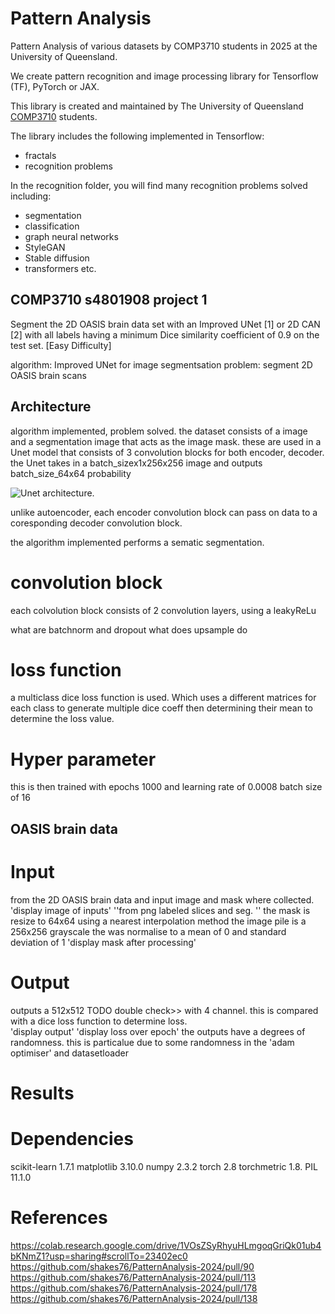 # Pattern Analysis
Pattern Analysis of various datasets by COMP3710 students in 2025 at the University of Queensland.

We create pattern recognition and image processing library for Tensorflow (TF), PyTorch or JAX.

This library is created and maintained by The University of Queensland [COMP3710](https://my.uq.edu.au/programs-courses/course.html?course_code=comp3710) students.

The library includes the following implemented in Tensorflow:
* fractals 
* recognition problems

In the recognition folder, you will find many recognition problems solved including:
* segmentation
* classification
* graph neural networks
* StyleGAN
* Stable diffusion
* transformers
etc.

## COMP3710 s4801908 project 1 
Segment the 2D OASIS brain data set with an Improved UNet [1] or 2D CAN [2] with all labels having a minimum Dice similarity coefficient of 0.9 on the test set. [Easy Difficulty]

algorithm: Improved UNet for image segmentsation
problem: segment 2D OASIS brain scans

## Architecture
algorithm implemented, problem solved. 
the dataset consists of a image and a segmentation image that acts as the image mask.
these are used in a Unet model that consists of 3 convolution blocks for both encoder, decoder.
the Unet takes in a batch_sizex1x256x256 image and outputs batch_size_64x64 probability

![Unet architecture.](https://www.google.com/url?sa=i&url=https%3A%2F%2Flmb.informatik.uni-freiburg.de%2Fpeople%2Fronneber%2Fu-net%2F&psig=AOvVaw0EgRNrlOzHFfwOa1GCLyL9&ust=1762052265179000&source=images&cd=vfe&opi=89978449&ved=0CBYQjRxqFwoTCKid1Kz6z5ADFQAAAAAdAAAAABAE)

unlike autoencoder, each encoder convolution block can pass on data to a coresponding decoder convolution block. 

the algorithm implemented performs a sematic segmentation. 

# convolution block
each colvolution block consists of 2 convolution layers, using a leakyReLu 

what are batchnorm and dropout
what does upsample do

# loss function
a multiclass dice loss function is used.
Which uses a different matrices for each class to generate multiple dice coeff then determining their mean to determine the loss value.

# Hyper parameter
this is then trained with epochs 1000
and learning rate of 0.0008
batch size of 16

## OASIS brain data
# Input
from the 2D OASIS brain data and input image and mask where collected. 
'display image of inputs'
''from png labeled slices and seg. ''
the mask is resize to 64x64 using a nearest interpolation method
the image pile is a 256x256 grayscale the was normalise to a mean of 0 and standard deviation of 1
'display mask after processing'
# Output
outputs a 512x512 TODO double check>> with 4 channel. this is compared with a dice loss function to determine loss.  
'display output'
'display loss over epoch'
the outputs have a degrees of randomness. this is particalue due to some randomness in the 'adam optimiser' and datasetloader

# Results


# Dependencies
scikit-learn 1.7.1
matplotlib 3.10.0
numpy 2.3.2
torch 2.8
torchmetric 1.8.
PIL 11.1.0

# References

https://colab.research.google.com/drive/1VOsZSyRhyuHLmgoqGriQk01ub4bKNmZ1?usp=sharing#scrollTo=23402ec0
https://github.com/shakes76/PatternAnalysis-2024/pull/90
https://github.com/shakes76/PatternAnalysis-2024/pull/113
https://github.com/shakes76/PatternAnalysis-2024/pull/178
https://github.com/shakes76/PatternAnalysis-2024/pull/138
